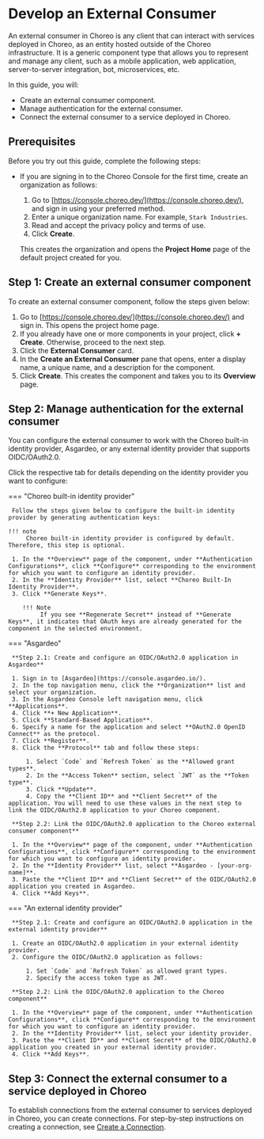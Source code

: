 # Develop an External Consumer

An external consumer in Choreo is any client that can interact with services deployed in Choreo, as an entity hosted outside of the Choreo infrastructure. It is a generic component type that allows you to represent and manage any client, such as a mobile application, web application, server-to-server integration, bot, microservices, etc.

In this guide, you will:

 - Create an external consumer component.
 - Manage authentication for the external consumer.
 - Connect the external consumer to a service deployed in Choreo.
 
## Prerequisites

Before you try out this guide, complete the following steps:

- If you are signing in to the Choreo Console for the first time, create an organization as follows:

    1. Go to [https://console.choreo.dev/](https://console.choreo.dev/), and sign in using your preferred method.
    2. Enter a unique organization name. For example, `Stark Industries`.
    3. Read and accept the privacy policy and terms of use.
    4. Click **Create**.

    This creates the organization and opens the **Project Home** page of the default project created for you.

## Step 1: Create an external consumer component
 
To create an external consumer component, follow the steps given below:

1. Go to [https://console.choreo.dev/](https://console.choreo.dev/) and sign in. This opens the project home page.
2. If you already have one or more components in your project, click **+ Create**. Otherwise, proceed to the next step.
3. Click the **External Consumer** card. 
4. In the **Create an External Consumer** pane that opens, enter a display name, a unique name, and a description for the component.
5. Click **Create**. This creates the component and takes you to its **Overview** page.
   
## Step 2: Manage authentication for the external consumer

You can configure the external consumer to work with the Choreo built-in identity provider, Asgardeo, or any external identity provider that supports OIDC/OAuth2.0.

Click the respective tab for details depending on the identity provider you want to configure: 

=== "Choreo built-in identity provider"

     Follow the steps given below to configure the built-in identity provider by generating authentication keys:

    !!! note
         Choreo built-in identity provider is configured by default. Therefore, this step is optional.

     1. In the **Overview** page of the component, under **Authentication Configurations**, click **Configure** corresponding to the environment for which you want to configure an identity provider.
     2. In the **Identity Provider** list, select **Choreo Built-In Identity Provider**.
     3. Click **Generate Keys**. 

        !!! Note
             If you see **Regenerate Secret** instead of **Generate Keys**, it indicates that OAuth keys are already generated for the component in the selected environment.

=== "Asgardeo"

     **Step 2.1: Create and configure an OIDC/OAuth2.0 application in Asgardeo**

     1. Sign in to [Asgardeo](https://console.asgardeo.io/).
     2. In the top navigation menu, click the **Organization** list and select your organization.
     3. In the Asgardeo Console left navigation menu, click **Applications**.
     4. Click **+ New Application**.
     5. Click **Standard-Based Application**.
     6. Specify a name for the application and select **OAuth2.0 OpenID Connect** as the protocol.
     7. Click **Register**.
     8. Click the **Protocol** tab and follow these steps:

         1. Select `Code` and `Refresh Token` as the **Allowed grant types**.
         2. In the **Access Token** section, select `JWT` as the **Token type**.
         3. Click **Update**. 
         4. Copy the **Client ID** and **Client Secret** of the application. You will need to use these values in the next step to link the OIDC/OAuth2.0 application to your Choreo component.

     **Step 2.2: Link the OIDC/OAuth2.0 application to the Choreo external consumer component**

     1. In the **Overview** page of the component, under **Authentication Configurations**, click **Configure** corresponding to the environment for which you want to configure an identity provider.
     2. In the **Identity Provider** list, select **Asgardeo - [your-org-name]**.
     3. Paste the **Client ID** and **Client Secret** of the OIDC/OAuth2.0 application you created in Asgardeo. 
     4. Click **Add Keys**.

=== "An external identity provider"

     **Step 2.1: Create and configure an OIDC/OAuth2.0 application in the external identity provider**

     1. Create an OIDC/OAuth2.0 application in your external identity provider.
     2. Configure the OIDC/OAuth2.0 application as follows:

         1. Set `Code` and `Refresh Token` as allowed grant types.
         2. Specify the access token type as JWT.

     **Step 2.2: Link the OIDC/OAuth2.0 application to the Choreo component**

     1. In the **Overview** page of the component, under **Authentication Configurations**, click **Configure** corresponding to the environment for which you want to configure an identity provider.
     2. In the **Identity Provider** list, select your identity provider.
     3. Paste the **Client ID** and **Client Secret** of the OIDC/OAuth2.0 application you created in your external identity provider.
     4. Click **Add Keys**.

## Step 3: Connect the external consumer to a service deployed in Choreo 

To establish connections from the external consumer to services deployed in Choreo, you can create connections. For step-by-step instructions on creating a connection, see [Create a Connection](./sharing-and-reusing/create-a-connection.md).
